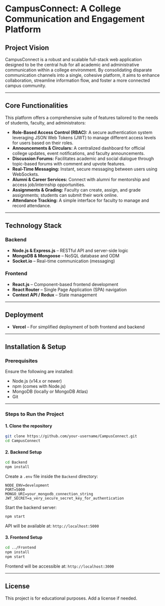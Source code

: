 # CampusConnect: A College Communication and Engagement Platform

## Project Vision

CampusConnect is a robust and scalable full-stack web application designed to be the central hub for all academic and administrative communication within a college environment. By consolidating disparate communication channels into a single, cohesive platform, it aims to enhance collaboration, streamline information flow, and foster a more connected campus community.

---

## Core Functionalities

This platform offers a comprehensive suite of features tailored to the needs of students, faculty, and administrators:

- **Role-Based Access Control (RBAC):** A secure authentication system leveraging JSON Web Tokens (JWT) to manage different access levels for users based on their roles.
- **Announcements & Circulars:** A centralized dashboard for official college updates, event notifications, and faculty announcements.
- **Discussion Forums:** Facilitates academic and social dialogue through topic-based forums with comment and upvote features.
- **Real-Time Messaging:** Instant, secure messaging between users using WebSockets.
- **Alumni & Career Services:** Connect with alumni for mentorship and access job/internship opportunities.
- **Assignments & Grading:** Faculty can create, assign, and grade assignments; students can submit their work online.
- **Attendance Tracking:** A simple interface for faculty to manage and record attendance.

---

## Technology Stack

### Backend
- **Node.js & Express.js** – RESTful API and server-side logic
- **MongoDB & Mongoose** – NoSQL database and ODM
- **Socket.io** – Real-time communication (messaging)

### Frontend
- **React.js** – Component-based frontend development
- **React Router** – Single Page Application (SPA) navigation
- **Context API / Redux** – State management

---

## Deployment

- **Vercel** – For simplified deployment of both frontend and backend

---

## Installation & Setup

### Prerequisites

Ensure the following are installed:

- Node.js (v14.x or newer)
- npm (comes with Node.js)
- MongoDB (locally or MongoDB Atlas)
- Git

---

### Steps to Run the Project

#### 1. Clone the repository

```bash
git clone https://github.com/your-username/CampusConnect.git
cd CampusConnect
```

#### 2. Backend Setup

```bash
cd Backend
npm install
```

Create a `.env` file inside the `Backend` directory:

```env
NODE_ENV=development
PORT=5000
MONGO_URI=your_mongodb_connection_string
JWT_SECRET=a_very_secure_secret_key_for_authentication
```

Start the backend server:

```bash
npm start
```

API will be available at: `http://localhost:5000`

#### 3. Frontend Setup

```bash
cd ../Frontend
npm install
npm start
```

Frontend will be accessible at: `http://localhost:3000`

---

## License

This project is for educational purposes. Add a license if needed.
